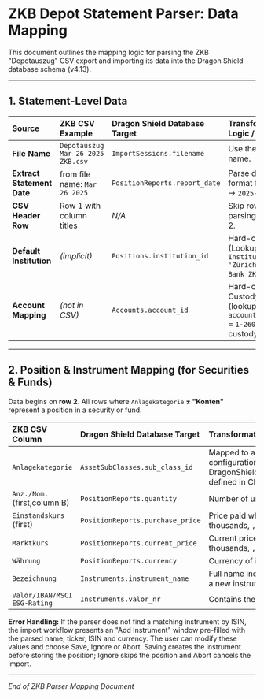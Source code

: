 # ZKB Depot Statement Parser: Data Mapping

This document outlines the mapping logic for parsing the ZKB "Depotauszug" CSV export and importing its data into the Dragon Shield database schema (v4.13).

---

## 1. Statement-Level Data

| Source                              | ZKB CSV Example                          | Dragon Shield Database Target                 | Transformation / Logic / Notes                                                       |
|:------------------------------------|:-----------------------------------------|:-----------------------------------------------|:-------------------------------------------------------------------------------------|
| **File Name**                       | `Depotauszug Mar 26 2025 ZKB.csv`         | `ImportSessions.filename`                     | Use the full file name.                                                               |
| **Extract Statement Date**          | from file name: `Mar 26 2025`            | `PositionReports.report_date`                 | Parse date with format `MMM DD YYYY` → `2025-03-26`.                                  |
| **CSV Header Row**                  | Row 1 with column titles                 | *N/A*                                         | Skip row 1; begin parsing data at row 2.                                              |
| **Default Institution**             | *(implicit)*                             | `Positions.institution_id`                    | Hard-code to ZKB. (Lookup via `Institutions.name = 'Züricher Kantonal Bank ZKB'`.)                             |
| **Account Mapping**                 | *(not in CSV)*                           | `Accounts.account_id`                         | Hard-code to ZKB Custody Account. (lookup via `account_number.name` = `1-2600-01180149` in custody account.         |

---

## 2. Position & Instrument Mapping (for Securities & Funds)

Data begins on **row 2**. All rows where `Anlagekategorie` **≠ "Konten"** represent a position in a security or fund.

| ZKB CSV Column               | Dragon Shield Database Target           | Transformation / Logic / Notes                                                                    |
|:-----------------------------|:----------------------------------------|:--------------------------------------------------------------------------------------------------|
| `Anlagekategorie`            | `AssetSubClasses.sub_class_id`          | Mapped to an AssetSubClasses.sub_class_id via a configuration map in DragonShield/docs/AssetClassDefinitionConcept.md defined in Chapter "8. ZKB Mapping"                                                                                |
| `Anz./Nom.` (first,column B) | `PositionReports.quantity`              | Number of units. Parse as float.                                                                  |
| `Einstandskurs` (first)      | `PositionReports.purchase_price`        | Price paid when first bought. Strip separators (e.g. `.` thousands, `,` decimal) and parse float. |
| `Marktkurs`                  | `PositionReports.current_price`         | Current price per unit. Strip separators (e.g. `.` thousands, `,` decimal) and parse float.       |
| `Währung`                    | `PositionReports.currency`              | Currency of instrument position.                                                                  |
| `Bezeichnung`                | `Instruments.instrument_name`           | Full name including issue details. Only used, if this is a new instrument                         |
| `Valor/IBAN/MSCI ESG-Rating` | `Instruments.valor_nr`                  | Contains the Valoren number .                                                                     |

**Error Handling:** If the parser does not find a matching instrument by ISIN, the import workflow presents an "Add Instrument" window pre-filled with the parsed name, ticker, ISIN and currency. The user can modify these values and choose Save, Ignore or Abort. Saving creates the instrument before storing the position; Ignore skips the position and Abort cancels the import.

---

*End of ZKB Parser Mapping Document*

